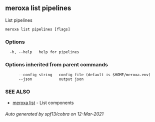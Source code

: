 ## meroxa list pipelines

List pipelines

```
meroxa list pipelines [flags]
```

### Options

```
  -h, --help   help for pipelines
```

### Options inherited from parent commands

```
      --config string   config file (default is $HOME/meroxa.env)
      --json            output json
```

### SEE ALSO

* [meroxa list](meroxa_list.md)	 - List components

###### Auto generated by spf13/cobra on 12-Mar-2021
